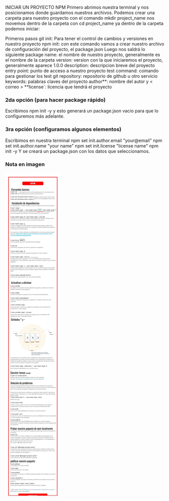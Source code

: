INICIAR UN PROYECTO NPM
Primero abrimos nuestra terminal y nos posicionamos donde guardamos nuestros archivos.
Podemos crear una carpeta para nuestro proyecto con el comando
mkdir project_name nos movemos dentro de la carpeta con cd project_name ya dentro de la carpeta podemos iniciar:

Primeros pasos
git init: Para tener el control de cambios y versiones en nuestro proyecto
npm init: con este comando vamos a crear nuestro archivo de configuración del proyecto, el package.json
Luego nos saldrá lo siguiente
package name: el nombre de nuestro proyecto, generalmente es el nombre de la carpeta
version: version con la que iniciaremos el proyecto, generalmente aparece 1.0.0
description: descripcion breve del proyecto
entry point: punto de acceso a nuestro proyecto
test command: comando para gestionar los test
git repository: repositorio de github u otro servicio
keywords: palabras claves del proyecto
author**: nombre del autor y < correo > **license`: licencia que tendrá el proyecto

<h3>2da opción (para hacer package rápido)</h3>
Escribimos npm init -y y esto generará un package.json vacio para que lo configuremos más adelante.

<h3>3ra opción (configuramos algunos elementos)</h3>
Escribimos en nuestra terminal
npm set init.author.email "your@email"
npm set init.author.name "your name"
npm set init.license "license name"
npm init -y
Y se creará un package.json con los datos que seleccionamos.


<h3>Nota en imagen</h3>




![mi perfil](https://raw.githubusercontent.com/albinagorta/dev-npm/main/a.jpg)